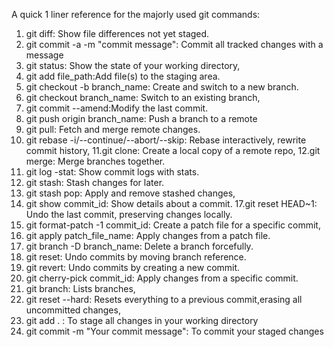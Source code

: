 A quick 1 liner reference for the majorly used git commands:


1. git diff: Show file differences not yet staged.
2. git commit -a -m "commit message": Commit all tracked
changes with a message
3. git status: Show the state of your working directory,
4. git add file_path:Add file(s) to the staging area.
5. git checkout -b branch_name: Create and switch to a new
branch.
6. git checkout branch_name: Switch to an existing branch,
7. git commit --amend:Modify the last commit.
8. git push origin branch_name: Push a branch to a remote
9. git pull: Fetch and merge remote changes.
10. git rebase -i/--continue/--abort/--skip: Rebase interactively, rewrite commit history,
11.git clone: Create a local copy of a remote repo,
12.git merge: Merge branches together.
13. git log -stat: Show commit logs with stats.
14. git stash: Stash changes for later.
15. git stash pop: Apply and remove stashed changes,
16. git show commit_id: Show details about a commit.
17.git reset HEAD~1: Undo the last commit, preserving
changes locally.
18. git format-patch -1 commit_id: Create a patch file for a
specific commit,
19. git apply patch_file_name: Apply changes from a patch file.
20. git branch -D branch_name: Delete a branch forcefully.
21. git reset: Undo commits by moving branch reference.
22. git revert: Undo commits by creating a new commit.
23. git cherry-pick commit_id: Apply changes from a specific
commit.
24. git branch: Lists branches,
25. git reset --hard: Resets everything to a previous commit,erasing all uncommitted changes,
26. git add . : To stage all changes in your working directory
27. git commit -m "Your commit message": To commit your staged changes
